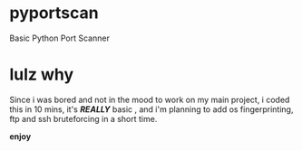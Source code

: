 # pyportscan
Basic Python Port Scanner
# lulz why
Since i was bored and not in the mood to work on my main project, i coded this in 10 mins, it's ***REALLY*** basic , and i'm planning to add os fingerprinting, ftp and ssh bruteforcing in a short time.




**enjoy**


